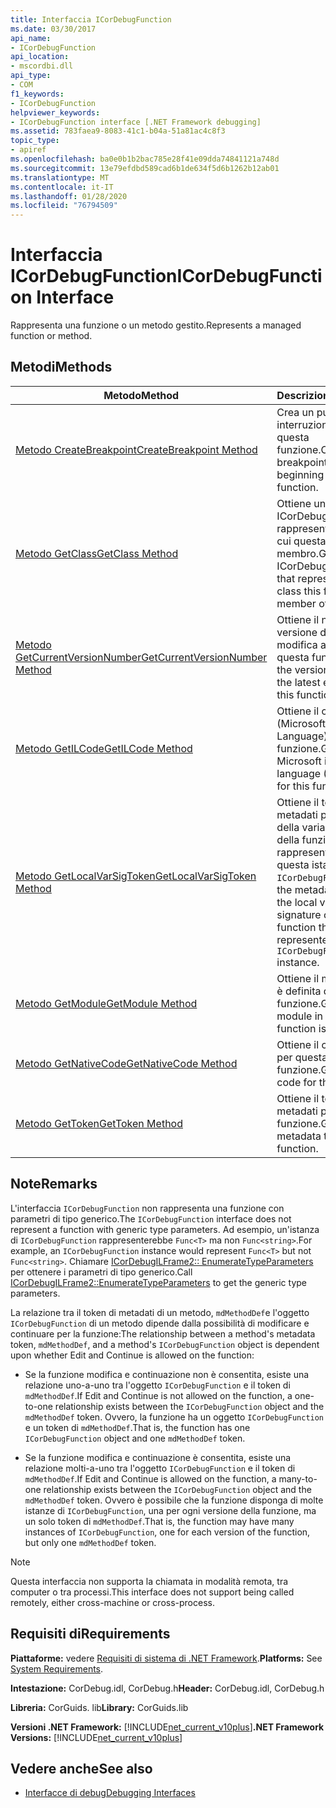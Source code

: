```yaml
---
title: Interfaccia ICorDebugFunction
ms.date: 03/30/2017
api_name:
- ICorDebugFunction
api_location:
- mscordbi.dll
api_type:
- COM
f1_keywords:
- ICorDebugFunction
helpviewer_keywords:
- ICorDebugFunction interface [.NET Framework debugging]
ms.assetid: 783faea9-8083-41c1-b04a-51a81ac4c8f3
topic_type:
- apiref
ms.openlocfilehash: ba0e0b1b2bac785e28f41e09dda74841121a748d
ms.sourcegitcommit: 13e79efdbd589cad6b1de634f5d6b1262b12ab01
ms.translationtype: MT
ms.contentlocale: it-IT
ms.lasthandoff: 01/28/2020
ms.locfileid: "76794509"
---
```

# <a name="icordebugfunction-interface"></a><span data-ttu-id="252a4-102">Interfaccia ICorDebugFunction</span><span class="sxs-lookup"><span data-stu-id="252a4-102">ICorDebugFunction Interface</span></span>

<span data-ttu-id="252a4-103">Rappresenta una funzione o un metodo gestito.</span><span class="sxs-lookup"><span data-stu-id="252a4-103">Represents a managed function or method.</span></span>  
  
## <a name="methods"></a><span data-ttu-id="252a4-104">Metodi</span><span class="sxs-lookup"><span data-stu-id="252a4-104">Methods</span></span>  
  
|<span data-ttu-id="252a4-105">Metodo</span><span class="sxs-lookup"><span data-stu-id="252a4-105">Method</span></span>|<span data-ttu-id="252a4-106">Descrizione</span><span class="sxs-lookup"><span data-stu-id="252a4-106">Description</span></span>|  
|------------|-----------------|  
|[<span data-ttu-id="252a4-107">Metodo CreateBreakpoint</span><span class="sxs-lookup"><span data-stu-id="252a4-107">CreateBreakpoint Method</span></span>](icordebugfunction-createbreakpoint-method.md)|<span data-ttu-id="252a4-108">Crea un punto di interruzione all'inizio di questa funzione.</span><span class="sxs-lookup"><span data-stu-id="252a4-108">Creates a breakpoint at the beginning of this function.</span></span>|  
|[<span data-ttu-id="252a4-109">Metodo GetClass</span><span class="sxs-lookup"><span data-stu-id="252a4-109">GetClass Method</span></span>](icordebugfunction-getclass-method.md)|<span data-ttu-id="252a4-110">Ottiene un oggetto ICorDebugClass che rappresenta la classe di cui questa funzione è membro.</span><span class="sxs-lookup"><span data-stu-id="252a4-110">Gets an ICorDebugClass object that represents the class this function is a member of.</span></span>|  
|[<span data-ttu-id="252a4-111">Metodo GetCurrentVersionNumber</span><span class="sxs-lookup"><span data-stu-id="252a4-111">GetCurrentVersionNumber Method</span></span>](icordebugfunction-getcurrentversionnumber-method.md)|<span data-ttu-id="252a4-112">Ottiene il numero di versione dell'Ultima modifica apportata a questa funzione.</span><span class="sxs-lookup"><span data-stu-id="252a4-112">Gets the version number of the latest edit made to this function.</span></span>|  
|[<span data-ttu-id="252a4-113">Metodo GetILCode</span><span class="sxs-lookup"><span data-stu-id="252a4-113">GetILCode Method</span></span>](icordebugfunction-getilcode-method.md)|<span data-ttu-id="252a4-114">Ottiene il codice MSIL (Microsoft Intermediate Language) per questa funzione.</span><span class="sxs-lookup"><span data-stu-id="252a4-114">Gets the Microsoft intermediate language (MSIL) code for this function.</span></span>|  
|[<span data-ttu-id="252a4-115">Metodo GetLocalVarSigToken</span><span class="sxs-lookup"><span data-stu-id="252a4-115">GetLocalVarSigToken Method</span></span>](icordebugfunction-getlocalvarsigtoken-method.md)|<span data-ttu-id="252a4-116">Ottiene il token di metadati per la firma della variabile locale della funzione rappresentata da questa istanza di `ICorDebugFunction`.</span><span class="sxs-lookup"><span data-stu-id="252a4-116">Gets the metadata token for the local variable signature of the function that is represented by this `ICorDebugFunction` instance.</span></span>|  
|[<span data-ttu-id="252a4-117">Metodo GetModule</span><span class="sxs-lookup"><span data-stu-id="252a4-117">GetModule Method</span></span>](icordebugfunction-getmodule-method.md)|<span data-ttu-id="252a4-118">Ottiene il modulo in cui è definita questa funzione.</span><span class="sxs-lookup"><span data-stu-id="252a4-118">Gets the module in which this function is defined.</span></span>|  
|[<span data-ttu-id="252a4-119">Metodo GetNativeCode</span><span class="sxs-lookup"><span data-stu-id="252a4-119">GetNativeCode Method</span></span>](icordebugfunction-getnativecode-method.md)|<span data-ttu-id="252a4-120">Ottiene il codice nativo per questa funzione.</span><span class="sxs-lookup"><span data-stu-id="252a4-120">Gets the native code for this function.</span></span>|  
|[<span data-ttu-id="252a4-121">Metodo GetToken</span><span class="sxs-lookup"><span data-stu-id="252a4-121">GetToken Method</span></span>](icordebugfunction-gettoken-method.md)|<span data-ttu-id="252a4-122">Ottiene il token di metadati per questa funzione.</span><span class="sxs-lookup"><span data-stu-id="252a4-122">Gets the metadata token for this function.</span></span>|  
  
## <a name="remarks"></a><span data-ttu-id="252a4-123">Note</span><span class="sxs-lookup"><span data-stu-id="252a4-123">Remarks</span></span>  
 <span data-ttu-id="252a4-124">L'interfaccia `ICorDebugFunction` non rappresenta una funzione con parametri di tipo generico.</span><span class="sxs-lookup"><span data-stu-id="252a4-124">The `ICorDebugFunction` interface does not represent a function with generic type parameters.</span></span> <span data-ttu-id="252a4-125">Ad esempio, un'istanza di `ICorDebugFunction` rappresenterebbe `Func<T>` ma non `Func<string>`.</span><span class="sxs-lookup"><span data-stu-id="252a4-125">For example, an `ICorDebugFunction` instance would represent `Func<T>` but not `Func<string>`.</span></span> <span data-ttu-id="252a4-126">Chiamare [ICorDebugILFrame2:: EnumerateTypeParameters](icordebugilframe2-enumeratetypeparameters-method.md) per ottenere i parametri di tipo generico.</span><span class="sxs-lookup"><span data-stu-id="252a4-126">Call [ICorDebugILFrame2::EnumerateTypeParameters](icordebugilframe2-enumeratetypeparameters-method.md) to get the generic type parameters.</span></span>  
  
 <span data-ttu-id="252a4-127">La relazione tra il token di metadati di un metodo, `mdMethodDef`e l'oggetto `ICorDebugFunction` di un metodo dipende dalla possibilità di modificare e continuare per la funzione:</span><span class="sxs-lookup"><span data-stu-id="252a4-127">The relationship between a method's metadata token, `mdMethodDef`, and a method's `ICorDebugFunction` object is dependent upon whether Edit and Continue is allowed on the function:</span></span>  
  
- <span data-ttu-id="252a4-128">Se la funzione modifica e continuazione non è consentita, esiste una relazione uno-a-uno tra l'oggetto `ICorDebugFunction` e il token di `mdMethodDef`.</span><span class="sxs-lookup"><span data-stu-id="252a4-128">If Edit and Continue is not allowed on the function, a one-to-one relationship exists between the `ICorDebugFunction` object and the `mdMethodDef` token.</span></span> <span data-ttu-id="252a4-129">Ovvero, la funzione ha un oggetto `ICorDebugFunction` e un token di `mdMethodDef`.</span><span class="sxs-lookup"><span data-stu-id="252a4-129">That is, the function has one `ICorDebugFunction` object and one `mdMethodDef` token.</span></span>  
  
- <span data-ttu-id="252a4-130">Se la funzione modifica e continuazione è consentita, esiste una relazione molti-a-uno tra l'oggetto `ICorDebugFunction` e il token di `mdMethodDef`.</span><span class="sxs-lookup"><span data-stu-id="252a4-130">If Edit and Continue is allowed on the function, a many-to-one relationship exists between the `ICorDebugFunction` object and the `mdMethodDef` token.</span></span> <span data-ttu-id="252a4-131">Ovvero è possibile che la funzione disponga di molte istanze di `ICorDebugFunction`, una per ogni versione della funzione, ma un solo token di `mdMethodDef`.</span><span class="sxs-lookup"><span data-stu-id="252a4-131">That is, the function may have many instances of `ICorDebugFunction`, one for each version of the function, but only one `mdMethodDef` token.</span></span>  
  
> [!NOTE]
> <span data-ttu-id="252a4-132">Questa interfaccia non supporta la chiamata in modalità remota, tra computer o tra processi.</span><span class="sxs-lookup"><span data-stu-id="252a4-132">This interface does not support being called remotely, either cross-machine or cross-process.</span></span>  
  
## <a name="requirements"></a><span data-ttu-id="252a4-133">Requisiti di</span><span class="sxs-lookup"><span data-stu-id="252a4-133">Requirements</span></span>  
 <span data-ttu-id="252a4-134">**Piattaforme:** vedere [Requisiti di sistema di .NET Framework](../../../../docs/framework/get-started/system-requirements.md).</span><span class="sxs-lookup"><span data-stu-id="252a4-134">**Platforms:** See [System Requirements](../../../../docs/framework/get-started/system-requirements.md).</span></span>  
  
 <span data-ttu-id="252a4-135">**Intestazione:** CorDebug.idl, CorDebug.h</span><span class="sxs-lookup"><span data-stu-id="252a4-135">**Header:** CorDebug.idl, CorDebug.h</span></span>  
  
 <span data-ttu-id="252a4-136">**Libreria:**  CorGuids. lib</span><span class="sxs-lookup"><span data-stu-id="252a4-136">**Library:**  CorGuids.lib</span></span>  
  
 <span data-ttu-id="252a4-137">**Versioni .NET Framework:** [!INCLUDE[net_current_v10plus](../../../../includes/net-current-v10plus-md.md)]</span><span class="sxs-lookup"><span data-stu-id="252a4-137">**.NET Framework Versions:** [!INCLUDE[net_current_v10plus](../../../../includes/net-current-v10plus-md.md)]</span></span>  
  
## <a name="see-also"></a><span data-ttu-id="252a4-138">Vedere anche</span><span class="sxs-lookup"><span data-stu-id="252a4-138">See also</span></span>

- [<span data-ttu-id="252a4-139">Interfacce di debug</span><span class="sxs-lookup"><span data-stu-id="252a4-139">Debugging Interfaces</span></span>](debugging-interfaces.md)
